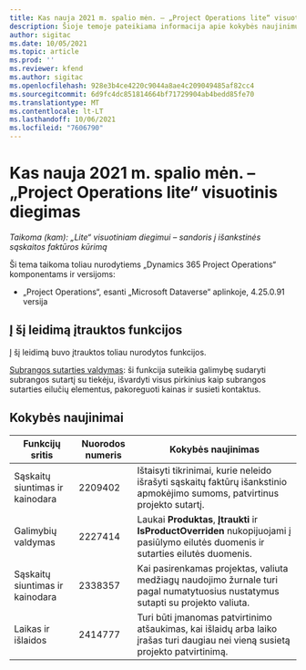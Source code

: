 ```yaml
---
title: Kas nauja 2021 m. spalio mėn. – „Project Operations lite“ visuotinis diegimas
description: Šioje temoje pateikiama informacija apie kokybės naujinimus, pasiekiamus 2021 m. spalio „Project Operations lite“ visuotinio diegimo leidime.
author: sigitac
ms.date: 10/05/2021
ms.topic: article
ms.prod: ''
ms.reviewer: kfend
ms.author: sigitac
ms.openlocfilehash: 928e3b4ce4220c9044a8ae4c209049485af82cc4
ms.sourcegitcommit: 6d9fc4dc851814664bf71729904ab4bedd85fe70
ms.translationtype: MT
ms.contentlocale: lt-LT
ms.lasthandoff: 10/06/2021
ms.locfileid: "7606790"
---
```

# <a name="whats-new-october-2021---project-operations-lite-deployment"></a>Kas nauja 2021 m. spalio mėn. – „Project Operations lite“ visuotinis diegimas

_Taikoma (kam): „Lite“ visuotiniam diegimui – sandoris į išankstinės sąskaitos faktūros kūrimą_

Ši tema taikoma toliau nurodytiems „Dynamics 365 Project Operations“ komponentams ir versijoms:

  - „Project Operations“, esanti „Microsoft Dataverse“ aplinkoje, 4.25.0.91 versija


## <a name="features-included-in-this-release"></a>Į šį leidimą įtrauktos funkcijos

Į šį leidimą buvo įtrauktos toliau nurodytos funkcijos.

[Subrangos sutarties valdymas](../subcontracting/managing-subcontracts-overview.md): ši funkcija suteikia galimybę sudaryti subrangos sutartį su tiekėju, išvardyti visus pirkinius kaip subrangos sutarties eilučių elementus, pakoreguoti kainas ir susieti kontaktus.


## <a name="quality-updates"></a>Kokybės naujinimai

| **Funkcijų sritis** | **Nuorodos numeris** | **Kokybės naujinimas** |
| --- | --- | --- |
| Sąskaitų siuntimas ir kainodara | 2209402 | Ištaisyti tikrinimai, kurie neleido išrašyti sąskaitų faktūrų išankstinio apmokėjimo sumoms, patvirtinus projekto sutartį. |
|  Galimybių valdymas | 2227414 | Laukai **Produktas**, **Įtraukti** ir **IsProductOverriden** nukopijuojami į pasiūlymo eilutės duomenis ir sutarties eilutės duomenis. |
| Sąskaitų siuntimas ir kainodara | 2338357 | Kai pasirenkamas projektas, valiuta medžiagų naudojimo žurnale turi pagal numatytuosius nustatymus sutapti su projekto valiuta. |
| Laikas ir išlaidos | 2414777 | Turi būti įmanomas patvirtinimo atšaukimas, kai išlaidų arba laiko įrašas turi daugiau nei vieną susietą projekto patvirtinimą. |
